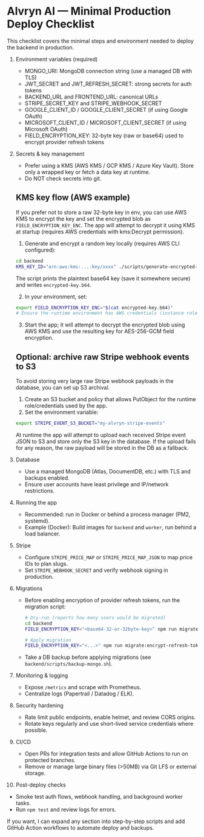 # Alvryn AI — Minimal Production Deploy Checklist

This checklist covers the minimal steps and environment needed to deploy the backend in production.

1) Environment variables (required)
   - MONGO_URI: MongoDB connection string (use a managed DB with TLS)
   - JWT_SECRET and JWT_REFRESH_SECRET: strong secrets for auth tokens
   - BACKEND_URL and FRONTEND_URL: canonical URLs
   - STRIPE_SECRET_KEY and STRIPE_WEBHOOK_SECRET
   - GOOGLE_CLIENT_ID / GOOGLE_CLIENT_SECRET (if using Google OAuth)
   - MICROSOFT_CLIENT_ID / MICROSOFT_CLIENT_SECRET (if using Microsoft OAuth)
   - FIELD_ENCRYPTION_KEY: 32-byte key (raw or base64) used to encrypt provider refresh tokens

2) Secrets & key management
   - Prefer using a KMS (AWS KMS / GCP KMS / Azure Key Vault). Store only a wrapped key or fetch a data key at runtime.
   - Do NOT check secrets into git.

   KMS key flow (AWS example)
   ---------------------------------
   If you prefer not to store a raw 32-byte key in env, you can use AWS KMS to encrypt the key and set
   the encrypted blob as `FIELD_ENCRYPTION_KEY_ENC`. The app will attempt to decrypt it using KMS at
   startup (requires AWS credentials with kms:Decrypt permission).

   1) Generate and encrypt a random key locally (requires AWS CLI configured):

   ```bash
   cd backend
   KMS_KEY_ID="arn:aws:kms:...:key/xxxx" ./scripts/generate-encrypted-key.sh encrypted-key.b64
   ```

   The script prints the plaintext base64 key (save it somewhere secure) and writes `encrypted-key.b64`.

   2) In your environment, set:

   ```bash
   export FIELD_ENCRYPTION_KEY_ENC="$(cat encrypted-key.b64)"
   # Ensure the runtime environment has AWS credentials (instance role or AWS_ACCESS_KEY_ID) with kms:Decrypt
   ```

   3) Start the app; it will attempt to decrypt the encrypted blob using AWS KMS and use the resulting key
       for AES-256-GCM field encryption.

   Optional: archive raw Stripe webhook events to S3
   ------------------------------------------------
   To avoid storing very large raw Stripe webhook payloads in the database, you can set up S3 archival.

   1) Create an S3 bucket and policy that allows PutObject for the runtime role/credentials used by the app.
   2) Set the environment variable:

   ```bash
   export STRIPE_EVENT_S3_BUCKET="my-alvryn-stripe-events"
   ```

   At runtime the app will attempt to upload each received Stripe event JSON to S3 and store only the
   S3 key in the database. If the upload fails for any reason, the raw payload will be stored in the DB
   as a fallback.



3) Database
   - Use a managed MongoDB (Atlas, DocumentDB, etc.) with TLS and backups enabled.
   - Ensure user accounts have least privilege and IP/network restrictions.

4) Running the app
   - Recommended: run in Docker or behind a process manager (PM2, systemd).
   - Example (Docker): Build images for `backend` and `worker`, run behind a load balancer.

5) Stripe
   - Configure `STRIPE_PRICE_MAP` or `STRIPE_PRICE_MAP_JSON` to map price IDs to plan slugs.
   - Set `STRIPE_WEBHOOK_SECRET` and verify webhook signing in production.

6) Migrations
   - Before enabling encryption of provider refresh tokens, run the migration script:

     ```bash
     # Dry-run (reports how many users would be migrated)
     cd backend
     FIELD_ENCRYPTION_KEY="<base64-32-or-32byte-key>" npm run migrate:encrypt-refresh-tokens

     # Apply migration
     FIELD_ENCRYPTION_KEY="<...>" npm run migrate:encrypt-refresh-tokens -- --run
     ```

   - Take a DB backup before applying migrations (see `backend/scripts/backup-mongo.sh`).

7) Monitoring & logging
   - Expose `/metrics` and scrape with Prometheus.
   - Centralize logs (Papertrail / Datadog / ELK).

8) Security hardening
   - Rate limit public endpoints, enable helmet, and review CORS origins.
   - Rotate keys regularly and use short-lived service credentials where possible.

9) CI/CD
   - Open PRs for integration tests and allow GitHub Actions to run on protected branches.
   - Remove or manage large binary files (>50MB) via Git LFS or external storage.

10) Post-deploy checks
   - Smoke test auth flows, webhook handling, and background worker tasks.
   - Run `npm test` and review logs for errors.

If you want, I can expand any section into step-by-step scripts and add GitHub Action workflows to automate deploy and backups.
